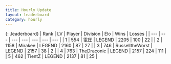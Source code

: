 ```yaml
---
title: Hourly Update
layout: leaderboard
category: hourly
---
```


{: .leaderboard}
| Rank | LV | Player | Division | Elo | Wins | Losses |
| --- | --- | --- | --- | --- | --- | --- |
| <span data-change="0">1</span> | 554 | <span title="ID: 407707">電圧</span> | LEGEND | <span data-change="0">2205</span> | <span data-change="0">100</span> | <span data-change="0">22</span> |
| <span data-change="0">2</span> | 1158 | <span title="ID: 416373">Mirakee</span> | LEGEND | <span data-change="-11">2160</span> | <span data-change="0">87</span> | <span data-change="1">27</span> |
| <span data-change="1">3</span> | 746 | <span title="ID: 388751">RusselltheWorst</span> | LEGEND | <span data-change="6">2157</span> | <span data-change="1">38</span> | <span data-change="0">2</span> |
| <span data-change="-1">4</span> | 763 | <span title="ID: 544310">TheDraconic</span> | LEGEND | <span data-change="0">2157</span> | <span data-change="0">224</span> | <span data-change="0">111</span> |
| <span data-change="1">5</span> | 462 | <span title="ID: 506697">TientZ</span> | LEGEND | <span data-change="26">2137</span> | <span data-change="5">81</span> | <span data-change="1">25</span> |